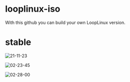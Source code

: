 # looplinux-iso

With this github you can build your own LoopLinux version.

# stable


![21-11-23](https://user-images.githubusercontent.com/75221223/105612962-c7f83000-5dbf-11eb-85b0-f6f2c6e7dbda.jpg)

![02-23-45](https://user-images.githubusercontent.com/75221223/105619156-3654e680-5df0-11eb-9dfb-3a9078d4d309.jpg)


![02-28-00](https://user-images.githubusercontent.com/75221223/105619160-3d7bf480-5df0-11eb-9273-f55accbdc6d0.jpg)


